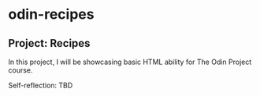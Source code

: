 # odin-recipes
Project: Recipes
---
In this project, I will be showcasing basic HTML ability for The Odin Project course.

Self-reflection: TBD